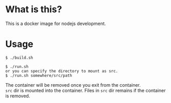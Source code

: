 # What is this?

This is a docker image for nodejs development.

# Usage

```
$ ./build.sh

$ ./run.sh
or you can specify the directory to mount as src.
$ ./run.sh somewhere/src/path

```

The container will be removed once you exit from the container.  
`src` dir is mounted into the container. Files in `src` dir remains if the container is removed.
